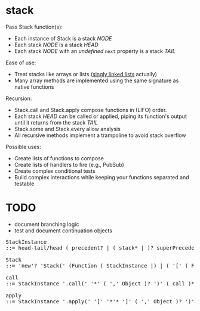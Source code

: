 stack
=====

Pass Stack function(s):
* Each instance of Stack is a stack _NODE_
* Each stack _NODE_ is a stack _HEAD_
* Each stack _NODE_ with an *undefined* `next` property is a stack _TAIL_

Ease of use:
* Treat stacks like arrays or lists ([singly linked lists](http://en.wikipedia.org/wiki/Linked_list#Singly_linked_list) actually)
* Many array methods are implemented using the same signature as native functions

Recursion:
* Stack.call and Stack.apply compose functions in (LIFO) order.
* Each stack _HEAD_ can be called or applied, piping its function's output until it returns from the stack _TAIL_
* Stack.some and Stack.every allow analysis
* All recursive methods implement a trampoline to avoid stack overflow

Possible uses:
* Create lists of functions to compose
* Create lists of handlers to fire (e.g., PubSub)
* Create complex conditional tests
* Build complex interactions while keeping your functions separated and testable

TODO
====
* document branching logic
* test and document continuation objects

<pre>
StackInstance
::= head-tail/head ( precedent? | ( stack* | )? superPrecedent  precedent | )? tail

Stack
::= 'new'? 'Stack(' (Function ( StackInstance |) | ( '[' ( Function | StackInstance )* ']' ) ) ')' StackInstance

call
::= StackInstance '.call(' '*' ( ',' Object )? ')' ( call )* '*'

apply
::= StackInstance '.apply(' '[' '*'* ']' ( ',' Object )? ')' ( apply )* '*' 
</pre>
